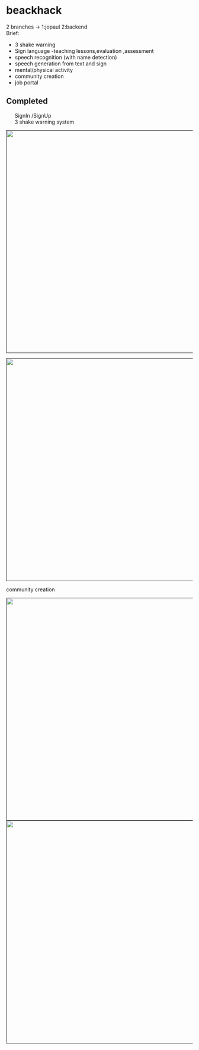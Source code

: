 # beackhack

2 branches ->
1:jopaul
2:backend
<br>
Brief:
  * 3 shake warning
  * Sign language -teaching lessons,evaluation ,assessment
  * speech recognition (with name detection)
  * speech generation from text and sign 
  * mental/physical activity
  * community creation
  * job portal


<h2>Completed </h2>


<a href="url"><img src="https://user-images.githubusercontent.com/60638195/168411685-ded53b95-f431-4385-88c2-024cd11e2a74.png" align="left" height="15" width="20" ></a>SignIn /SignUp<br>
<a href="url"><img src="https://user-images.githubusercontent.com/60638195/168411685-ded53b95-f431-4385-88c2-024cd11e2a74.png" align="left" height="15" width="20" ></a>3 shake warning system<br>


<a href><img src="https://user-images.githubusercontent.com/60638195/168207876-9494793f-19d7-44d2-893e-16437dc2ca81.jpg"  height="600"></a>



<a href><img src="https://user-images.githubusercontent.com/60638195/168207866-8388655f-1e7d-41de-a352-9b68d9a6b2bb.jpg"  height="600"></a>


community creation 

<a href><img src="https://user-images.githubusercontent.com/60638195/168548006-2e57c253-836a-4d4d-bf13-1e84e873c4c4.jpg"  height="600"></a>
<a href><img src="https://user-images.githubusercontent.com/60638195/168548224-7b392af4-56fd-4344-9a91-e23bde458096.jpg"  height="600"></a>





